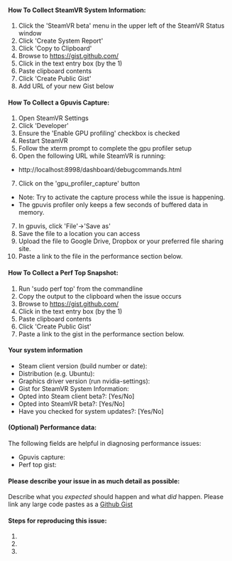 #### How To Collect SteamVR System Information:
1. Click the 'SteamVR beta' menu in the upper left of the SteamVR Status window
2. Click 'Create System Report'
3. Click 'Copy to Clipboard'
4. Browse to https://gist.github.com/
5. Click in the text entry box (by the 1)
6. Paste clipboard contents
7. Click 'Create Public Gist'
8. Add URL of your new Gist below

#### How To Collect a Gpuvis Capture:
1. Open SteamVR Settings
2. Click 'Developer'
3. Ensure the 'Enable GPU profiling' checkbox is checked
4. Restart SteamVR
5. Follow the xterm prompt to complete the gpu profiler setup
6. Open the following URL while SteamVR is running:
  * http://localhost:8998/dashboard/debugcommands.html
7. Click on the 'gpu\_profiler\_capture' button
  * Note: Try to activate the capture process while the issue is happening.
  * The gpuvis profiler only keeps a few seconds of buffered data in memory.
7. In gpuvis, click 'File'->'Save as'
8. Save the file to a location you can access
9. Upload the file to Google Drive, Dropbox or your preferred file sharing site.
10. Paste a link to the file in the performance section below.

#### How To Collect a Perf Top Snapshot:
1. Run 'sudo perf top' from the commandline
2. Copy the output to the clipboard when the issue occurs
4. Browse to https://gist.github.com/
5. Click in the text entry box (by the 1)
6. Paste clipboard contents
7. Click 'Create Public Gist'
8. Paste a link to the gist in the performance section below.

#### Your system information
* Steam client version (build number or date): 
* Distribution (e.g. Ubuntu): 
* Graphics driver version (run nvidia-settings):
* Gist for SteamVR System Information: 
* Opted into Steam client beta?: [Yes/No]
* Opted into SteamVR beta?: [Yes/No]
* Have you checked for system updates?: [Yes/No]

#### (Optional) Performance data:
The following fields are helpful in diagnosing performance issues:
* Gpuvis capture:
* Perf top gist:

#### Please describe your issue in as much detail as possible:
Describe what you _expected_ should happen and what _did_ happen. Please link any large code pastes as a [Github Gist](https://gist.github.com/)

#### Steps for reproducing this issue:
1. 
2. 
3. 
